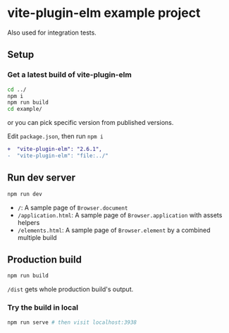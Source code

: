 # vite-plugin-elm example project

Also used for integration tests.

## Setup


### Get a latest build of vite-plugin-elm

```sh
cd ../
npm i
npm run build
cd example/
```

or you can pick specific version from published versions.

Edit `package.json`, then run `npm i`

```diff
+  "vite-plugin-elm": "2.6.1",
-  "vite-plugin-elm": "file:../"
```

## Run dev server

```sh
npm run dev
```

- `/`: A sample page of `Browser.document`
- `/application.html`: A sample page of `Browser.application` with assets helpers
- `/elements.html`: A sample page of `Browser.element` by a combined multiple build

## Production build

```sh
npm run build
```

`/dist` gets whole production build's output.

### Try the build in local

```sh
npm run serve # then visit localhost:3938
```
